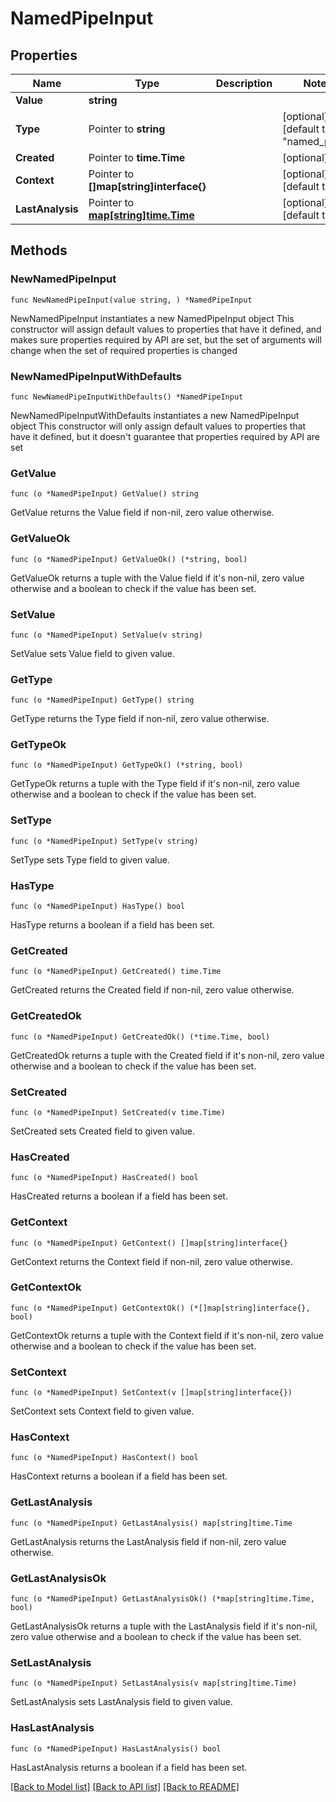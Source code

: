 # NamedPipeInput

## Properties

Name | Type | Description | Notes
------------ | ------------- | ------------- | -------------
**Value** | **string** |  | 
**Type** | Pointer to **string** |  | [optional] [default to "named_pipe"]
**Created** | Pointer to **time.Time** |  | [optional] 
**Context** | Pointer to **[]map[string]interface{}** |  | [optional] [default to []]
**LastAnalysis** | Pointer to [**map[string]time.Time**](time.Time.md) |  | [optional] [default to {}]

## Methods

### NewNamedPipeInput

`func NewNamedPipeInput(value string, ) *NamedPipeInput`

NewNamedPipeInput instantiates a new NamedPipeInput object
This constructor will assign default values to properties that have it defined,
and makes sure properties required by API are set, but the set of arguments
will change when the set of required properties is changed

### NewNamedPipeInputWithDefaults

`func NewNamedPipeInputWithDefaults() *NamedPipeInput`

NewNamedPipeInputWithDefaults instantiates a new NamedPipeInput object
This constructor will only assign default values to properties that have it defined,
but it doesn't guarantee that properties required by API are set

### GetValue

`func (o *NamedPipeInput) GetValue() string`

GetValue returns the Value field if non-nil, zero value otherwise.

### GetValueOk

`func (o *NamedPipeInput) GetValueOk() (*string, bool)`

GetValueOk returns a tuple with the Value field if it's non-nil, zero value otherwise
and a boolean to check if the value has been set.

### SetValue

`func (o *NamedPipeInput) SetValue(v string)`

SetValue sets Value field to given value.


### GetType

`func (o *NamedPipeInput) GetType() string`

GetType returns the Type field if non-nil, zero value otherwise.

### GetTypeOk

`func (o *NamedPipeInput) GetTypeOk() (*string, bool)`

GetTypeOk returns a tuple with the Type field if it's non-nil, zero value otherwise
and a boolean to check if the value has been set.

### SetType

`func (o *NamedPipeInput) SetType(v string)`

SetType sets Type field to given value.

### HasType

`func (o *NamedPipeInput) HasType() bool`

HasType returns a boolean if a field has been set.

### GetCreated

`func (o *NamedPipeInput) GetCreated() time.Time`

GetCreated returns the Created field if non-nil, zero value otherwise.

### GetCreatedOk

`func (o *NamedPipeInput) GetCreatedOk() (*time.Time, bool)`

GetCreatedOk returns a tuple with the Created field if it's non-nil, zero value otherwise
and a boolean to check if the value has been set.

### SetCreated

`func (o *NamedPipeInput) SetCreated(v time.Time)`

SetCreated sets Created field to given value.

### HasCreated

`func (o *NamedPipeInput) HasCreated() bool`

HasCreated returns a boolean if a field has been set.

### GetContext

`func (o *NamedPipeInput) GetContext() []map[string]interface{}`

GetContext returns the Context field if non-nil, zero value otherwise.

### GetContextOk

`func (o *NamedPipeInput) GetContextOk() (*[]map[string]interface{}, bool)`

GetContextOk returns a tuple with the Context field if it's non-nil, zero value otherwise
and a boolean to check if the value has been set.

### SetContext

`func (o *NamedPipeInput) SetContext(v []map[string]interface{})`

SetContext sets Context field to given value.

### HasContext

`func (o *NamedPipeInput) HasContext() bool`

HasContext returns a boolean if a field has been set.

### GetLastAnalysis

`func (o *NamedPipeInput) GetLastAnalysis() map[string]time.Time`

GetLastAnalysis returns the LastAnalysis field if non-nil, zero value otherwise.

### GetLastAnalysisOk

`func (o *NamedPipeInput) GetLastAnalysisOk() (*map[string]time.Time, bool)`

GetLastAnalysisOk returns a tuple with the LastAnalysis field if it's non-nil, zero value otherwise
and a boolean to check if the value has been set.

### SetLastAnalysis

`func (o *NamedPipeInput) SetLastAnalysis(v map[string]time.Time)`

SetLastAnalysis sets LastAnalysis field to given value.

### HasLastAnalysis

`func (o *NamedPipeInput) HasLastAnalysis() bool`

HasLastAnalysis returns a boolean if a field has been set.


[[Back to Model list]](../README.md#documentation-for-models) [[Back to API list]](../README.md#documentation-for-api-endpoints) [[Back to README]](../README.md)


